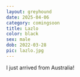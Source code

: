 ```yaml
---
layout: greyhound
date: 2025-04-06
category: comingsoon
title: Lazlo
color: black
sex: male
dob: 2022-03-28
pic: lazlo.jpg
---
```

I just arrived from Australia!
